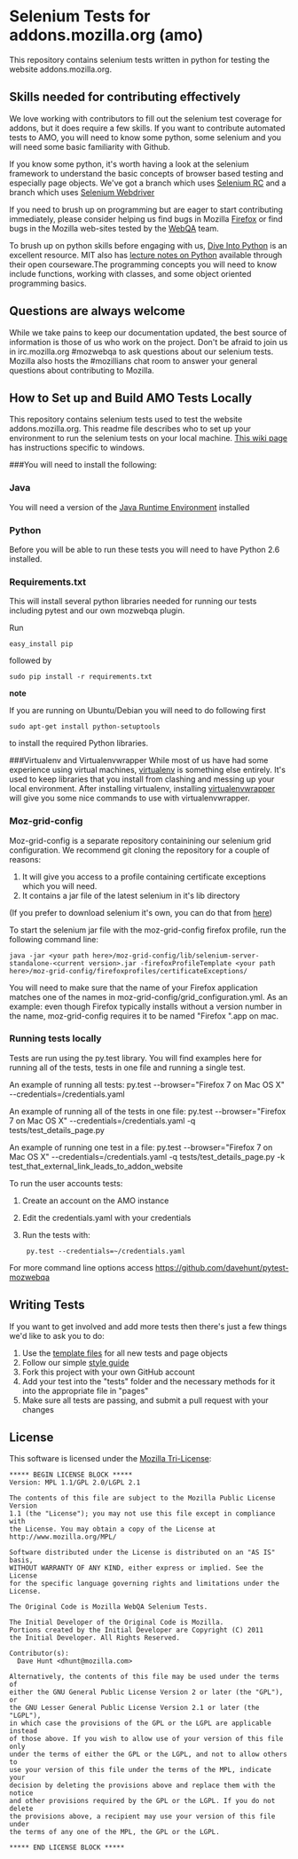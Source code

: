 Selenium Tests for addons.mozilla.org (amo)
====================

This repository contains selenium tests written in python for testing the website addons.mozilla.org.

Skills needed for contributing effectively
------------------------------------------

We love working with contributors to fill out the selenium test coverage for addons, but it does require a few skills.   If you want to contribute automated tests to AMO, you will need to know some python, some selenium and you will need some basic familiarity with Github.

If you know some python, it's worth having a look at the selenium framework to understand the basic concepts of browser based testing and especially page objects. We've got a branch which uses [Selenium RC][SeRC] and a branch which uses [Selenium Webdriver][webdriver]

If you need to brush up on programming but are eager to start contributing immediately, please consider helping us find bugs in Mozilla [Firefox][firefox] or find bugs in the Mozilla web-sites tested by the [WebQA][webqa] team.

To brush up on  python skills before engaging with us, [Dive Into Python][dive] is an excellent resource.  MIT also has [lecture notes on Python][mit] available through their open courseware.The programming concepts you will need to know include functions, working with classes, and some object oriented programming basics. 

[mit]: http://ocw.mit.edu/courses/electrical-engineering-and-computer-science/6-189-a-gentle-introduction-to-programming-using-python-january-iap-2011/
[dive]: http://diveintopython.nfshost.com/toc/index.html
[webqa]: http://quality.mozilla.org/teams/web-qa/
[firefox]: http://quality.mozilla.org/teams/desktop-firefox/
[SeRC]: http://seleniumhq.org/docs/05_selenium_rc.html
[webdriver]: http://seleniumhq.org/docs/03_webdriver.html

Questions are always welcome
----------------------------
While we take pains to keep our documentation updated, the best source of information is those of us who work on the project.  Don't be afraid to join us in irc.mozilla.org #mozwebqa to ask questions about our selenium tests.  Mozilla also hosts the #mozillians chat room to answer your general questions about contributing to Mozilla.

How to Set up and Build AMO Tests Locally
-----------------------------------------
This repository contains selenium tests used to test the website addons.mozilla.org.  This readme file describes who to set up your environment to run the selenium tests on your local machine.  [This wiki page][softvision] has instructions specific to windows.

[softvision]: https://wiki.mozilla.org/QA_SoftVision_Team/WebQA_Automation

###You will need to install the following:

### Java
You will need a version of the [Java Runtime Environment][JRE] installed

[JRE]: http://www.oracle.com/technetwork/java/javase/downloads/index.html

### Python
Before you will be able to run these tests you will need to have Python 2.6 installed.

### Requirements.txt
This will install several python libraries needed for running our tests including pytest and our own mozwebqa plugin.

Run

    easy_install pip

followed by

    sudo pip install -r requirements.txt
    
__note__

If you are running on Ubuntu/Debian you will need to do following first

    sudo apt-get install python-setuptools
    
to install the required Python libraries.

###Virtualenv and Virtualenvwrapper
While most of us have had some experience using virtual machines, [virtualenv][venv] is something else entirely.  It's used to keep libraries that you install from clashing and messing up your local environment.  After installing virtualenv, installing [virtualenvwrapper][wrapper] will give you some nice commands to use with virtualenvwrapper.

[venv]: http://pypi.python.org/pypi/virtualenv
[wrapper]: http://www.doughellmann.com/projects/virtualenvwrapper/

### Moz-grid-config

Moz-grid-config is a separate repository containining our selenium grid configuration.  We recommend git cloning the repository for a couple of reasons:

1. It will give you access to a profile containing certificate exceptions which you will need.
2. It contains a jar file of the latest selenium in it's lib directory

(If you prefer to download selenium it's own, you can do that from [here][Selenium Downloads])

To start the selenium jar file with the moz-grid-config firefox profile, run the following command line:

    java -jar <your path here>/moz-grid-config/lib/selenium-server-standalone-<current version>.jar -firefoxProfileTemplate <your path here>/moz-grid-config/firefoxprofiles/certificateExceptions/

You will need to make sure that the name of your Firefox application matches one of the names in moz-grid-config/grid_configuration.yml.  As an example:  even though Firefox typically installs without a version number in the name, moz-grid-config requires it to be named "Firefox <version number>".app on mac. 

[Selenium Downloads]: http://code.google.com/p/selenium/downloads/list

### Running tests locally

Tests are run using the py.test library.  You will find examples here for running all of the tests, tests in one file and running a single test.

An example of running all tests:
	py.test --browser="Firefox 7 on Mac OS X" --credentials=/credentials.yaml
	
An example of running all of the tests in one file:
	py.test --browser="Firefox 7 on Mac OS X" --credentials=/credentials.yaml -q tests/test_details_page.py
	
An example of running one test in a file:
	py.test  --browser="Firefox 7 on Mac OS X" --credentials=/credentials.yaml -q tests/test_details_page.py -k test_that_external_link_leads_to_addon_website

To run the user accounts tests:

1. Create an account on the AMO instance
2. Edit the credentials.yaml with your credentials
3. Run the tests with:

		py.test --credentials=~/credentials.yaml

For more command line options access https://github.com/davehunt/pytest-mozwebqa

Writing Tests
-------------

If you want to get involved and add more tests then there's just a few things
we'd like to ask you to do:

1. Use the [template files][GitHub Templates] for all new tests and page objects
2. Follow our simple [style guide][Style Guide]
3. Fork this project with your own GitHub account
4. Add your test into the "tests" folder and the necessary methods for it into the appropriate file in "pages"
5. Make sure all tests are passing, and submit a pull request with your changes

[GitHub Templates]: https://github.com/AutomatedTester/mozwebqa-test-templates
[Style Guide]: https://wiki.mozilla.org/QA/Execution/Web_Testing/Docs/Automation/StyleGuide

License
-------
This software is licensed under the [Mozilla Tri-License][MPL]:

    ***** BEGIN LICENSE BLOCK *****
    Version: MPL 1.1/GPL 2.0/LGPL 2.1

    The contents of this file are subject to the Mozilla Public License Version
    1.1 (the "License"); you may not use this file except in compliance with
    the License. You may obtain a copy of the License at
    http://www.mozilla.org/MPL/

    Software distributed under the License is distributed on an "AS IS" basis,
    WITHOUT WARRANTY OF ANY KIND, either express or implied. See the License
    for the specific language governing rights and limitations under the
    License.

    The Original Code is Mozilla WebQA Selenium Tests.

    The Initial Developer of the Original Code is Mozilla.
    Portions created by the Initial Developer are Copyright (C) 2011
    the Initial Developer. All Rights Reserved.

    Contributor(s):
      Dave Hunt <dhunt@mozilla.com>

    Alternatively, the contents of this file may be used under the terms of
    either the GNU General Public License Version 2 or later (the "GPL"), or
    the GNU Lesser General Public License Version 2.1 or later (the "LGPL"),
    in which case the provisions of the GPL or the LGPL are applicable instead
    of those above. If you wish to allow use of your version of this file only
    under the terms of either the GPL or the LGPL, and not to allow others to
    use your version of this file under the terms of the MPL, indicate your
    decision by deleting the provisions above and replace them with the notice
    and other provisions required by the GPL or the LGPL. If you do not delete
    the provisions above, a recipient may use your version of this file under
    the terms of any one of the MPL, the GPL or the LGPL.

    ***** END LICENSE BLOCK *****

[MPL]: http://www.mozilla.org/MPL/
